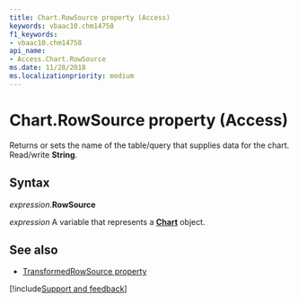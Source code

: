 ```yaml
---
title: Chart.RowSource property (Access)
keywords: vbaac10.chm14758
f1_keywords:
- vbaac10.chm14758
api_name:
- Access.Chart.RowSource
ms.date: 11/28/2018
ms.localizationpriority: medium
---
```



# Chart.RowSource property (Access)

Returns or sets the name of the table/query that supplies data for the chart. Read/write **String**.


## Syntax

_expression_.**RowSource**

_expression_ A variable that represents a **[Chart](Access.Chart.md)** object.


## See also

- [TransformedRowSource property](Access.Chart.TransformedRowSource.md)

[!include[Support and feedback](~/includes/feedback-boilerplate.md)]